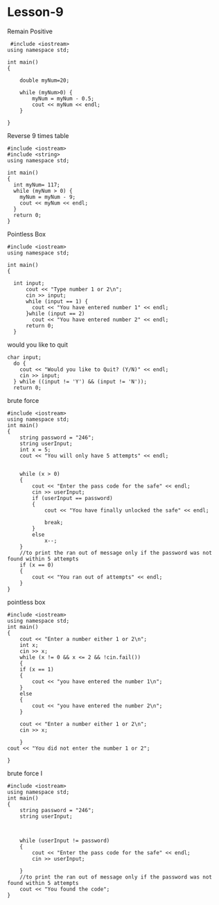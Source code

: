 # Lesson-9
  
 Remain Positive
 
	 #include <iostream>
	using namespace std;

	int main()
	{

		double myNum=20;

		while (myNum>0) {
			myNum = myNum - 0.5;
			cout << myNum << endl;
		}

	}
 

 
 Reverse 9 times table

    #include <iostream>
    #include <string>
    using namespace std;

    int main()
    {
      int myNum= 117;
      while (myNum > 0) {
        myNum = myNum - 9;
        cout << myNum << endl;
      }
      return 0;
    }

Pointless Box

    #include <iostream>
    using namespace std;

    int main()
    {

      int input;
          cout << "Type number 1 or 2\n";
          cin >> input;
          while (input == 1) {
            cout << "You have entered number 1" << endl;
          }while (input == 2)
            cout << "You have entered number 2" << endl;
          return 0;
      }

 would you like to quit

    char input;
      do {
        cout << "Would you like to Quit? (Y/N)" << endl;
        cin >> input;
      } while ((input != 'Y') && (input != 'N'));	
      return 0;
		
brute force

	#include <iostream>
	using namespace std;
	int main()
	{
		string password = "246";
		string userInput;
		int x = 5;
		cout << "You will only have 5 attempts" << endl;


		while (x > 0)
		{
			cout << "Enter the pass code for the safe" << endl;
			cin >> userInput;
			if (userInput == password)
			{
				cout << "You have finally unlocked the safe" << endl;

				break;
			}
			else
				x--;
		}
		//to print the ran out of message only if the password was not found within 5 attempts
		if (x == 0)
		{
			cout << "You ran out of attempts" << endl;
		}
	}

pointless box

	#include <iostream>
	using namespace std;
	int main()
	{
	    cout << "Enter a number either 1 or 2\n";
	    int x; 
	    cin >> x;
	    while (x != 0 && x <= 2 && !cin.fail())
	    {
		if (x == 1)
		{
		    cout << "you have entered the number 1\n";
		}
		else
		{
		    cout << "you have entered the number 2\n";
		}

		cout << "Enter a number either 1 or 2\n";
		cin >> x;

	    }
	cout << "You did not enter the number 1 or 2";

	}
	
brute force I


	#include <iostream>
	using namespace std;
	int main()
	{
		string password = "246"; 
		string userInput;



		while (userInput != password)
		{
			cout << "Enter the pass code for the safe" << endl;
			cin >> userInput;

		}
		//to print the ran out of message only if the password was not found within 5 attempts
		cout << "You found the code";
	}
